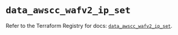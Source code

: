 # `data_awscc_wafv2_ip_set`

Refer to the Terraform Registry for docs: [`data_awscc_wafv2_ip_set`](https://registry.terraform.io/providers/hashicorp/awscc/0.70.0/docs/data-sources/wafv2_ip_set).

